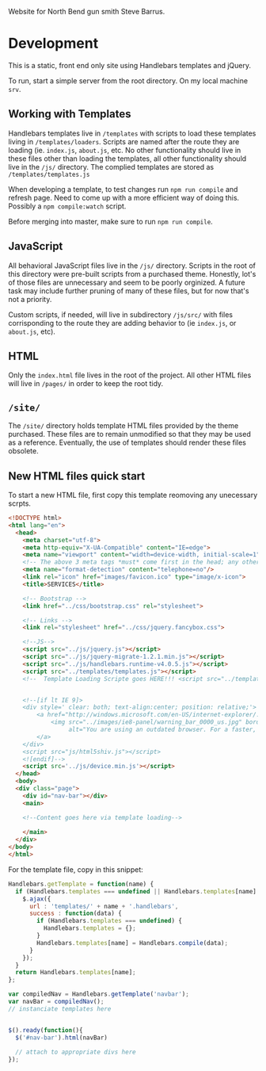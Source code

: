 Website for North Bend gun smith Steve Barrus.

# Development

This is a static, front end only site using Handlebars templates and jQuery.

To run, start a simple server from the root directory. On my local machine `srv`.

## Working with Templates

Handlebars templates live in `/templates` with scripts to load these templates living in `/templates/loaders`. Scripts are named after the route they are loading (ie. `index.js`, `about.js`, etc. No other functionality should live in these files other than loading the templates, all other functionality should live in the `/js/` directory. The complied templates are stored as `/templates/templates.js`

When developing a template, to test changes run `npm run compile` and refresh page. Need to come up with a more efficient way of doing this. Possibly a `npm compile:watch` script.

Before merging into master, make sure to run `npm run compile`.

## JavaScript

All behavioral JavaScript files live in the `/js/` directory. Scripts in the root of this directory were pre-built scripts from a purchased theme. Honestly, lot's of those files are unnecessary and seem to be poorly orginized. A future task may include further pruning of many of these files, but for now that's not a priority.

Custom scripts, if needed, will live in subdirectory `/js/src/` with files corrisponding to the route they are adding behavior to (ie `index.js`, or `about.js`, etc).

## HTML

Only the `index.html` file lives in the root of the project. All other HTML files will live in `/pages/` in order to keep the root tidy.

## `/site/`

The `/site/` directory holds template HTML files provided by the theme purchased. These files are to remain unmodified so that they may be used as a reference. Eventually, the use of templates should render these files obsolete.

## New HTML files quick start

To start a new HTML file, first copy this template reomoving any unecessary scrpts.

```html
<!DOCTYPE html>
<html lang="en">
  <head>
    <meta charset="utf-8">
    <meta http-equiv="X-UA-Compatible" content="IE=edge">
    <meta name="viewport" content="width=device-width, initial-scale=1">
    <!-- The above 3 meta tags *must* come first in the head; any other head content must come *after* these tags -->
    <meta name="format-detection" content="telephone=no"/>
    <link rel="icon" href="images/favicon.ico" type="image/x-icon">
    <title>SERVICES</title>

    <!-- Bootstrap -->
    <link href="../css/bootstrap.css" rel="stylesheet">

    <!-- Links -->
    <link rel="stylesheet" href="../css/jquery.fancybox.css">

    <!--JS-->
    <script src="../js/jquery.js"></script>
    <script src="../js/jquery-migrate-1.2.1.min.js"></script>
    <script src="../js/handlebars.runtime-v4.0.5.js"></script>
    <script src="../templates/templates.js"></script>
    <!--  Template Loading Scripte goes HERE!!! <script src="../templates/loaders/services.js"></script>  -->


    <!--[if lt IE 9]>
    <div style=' clear: both; text-align:center; position: relative;'>
        <a href="http://windows.microsoft.com/en-US/internet-explorer/..">
            <img src="../images/ie8-panel/warning_bar_0000_us.jpg" border="0" height="42" width="820"
                 alt="You are using an outdated browser. For a faster, safer browsing experience, upgrade for free today."/>
        </a>
    </div>
    <script src="js/html5shiv.js"></script>
    <![endif]-->
    <script src='../js/device.min.js'></script>
  </head>
  <body>
  <div class="page">
    <div id="nav-bar"></div>
    <main>

    <!--Content goes here via template loading-->
    
    </main>
  </div>
</body>
</html>
```

For the template file, copy in this snippet:

```javascript
Handlebars.getTemplate = function(name) {
  if (Handlebars.templates === undefined || Handlebars.templates[name] === undefined) {
    $.ajax({
      url : 'templates/' + name + '.handlebars',
      success : function(data) {
        if (Handlebars.templates === undefined) {
          Handlebars.templates = {};
        }
        Handlebars.templates[name] = Handlebars.compile(data);
      }
    });
  }
  return Handlebars.templates[name];
};

var compiledNav = Handlebars.getTemplate('navbar');
var navBar = compiledNav();
// instanciate templates here


$().ready(function(){
  $('#nav-bar').html(navBar)
  
  // attach to appropriate divs here
});

```
